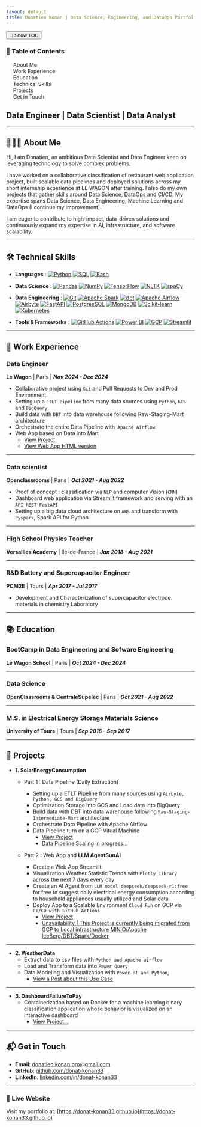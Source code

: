 ```yaml
---
layout: default
title: Donatien Konan | Data Science, Engineering, and DataOps Portfolio
---
```


<!-- Toggle Button -->
<button id="toc-toggle" class="toc-toggle-btn">📑 Show TOC</button>

<!-- TOC Container -->
<div class="toc-container hidden" id="toc">
    <div class="toc">
        <h3>📑 Table of Contents</h3>
        <ul>
            <li><a href="#about">About Me</a></li>
            <li><a href="#work-experience">Work Experience</a></li>
            <li><a href="#education">Education</a></li>
            <li><a href="#technical-skills">Technical Skills</a></li>
            <li><a href="#projects">Projects</a></li>
            <li><a href="#contact">Get in Touch</a></li>
        </ul>
    </div>
</div>

## **Data Engineer | Data Scientist | Data Analyst**
---

## <a id="about"></a> 👨🏻‍💻 **About Me**

<!--[Profile Picture](assets/img/profile.jpg)>  <!-- Replace with your profile image -->

Hi, I am Donatien, an ambitious Data Scientist and Data Engineer keen on leveraging technology to solve complex problems.

I have worked on a collaborative classification of restaurant web application project, built scalable data pipelines and deployed solutions across my short internship experience at LE WAGON after training. I also do my own projects that gather skills around Data Science, DataOps and CI/CD. My expertise spans Data Science, Data Engineering, Machine Learning and DataOps (I continue my improvement).

I am eager to contribute to high-impact, data-driven solutions and continuously expand my expertise in AI, infrastructure, and software scalability.

---


## <a id="technical-skills"></a> 🛠️  **Technical Skills**

- **Languages** :
[![Python](https://img.shields.io/badge/-Python-3776AB?style=flat&logo=python)](https://www.python.org/)
[![SQL](https://img.shields.io/badge/-SQL-003B57?style=flat&logo=postgresql)](https://www.postgresql.org/)
[![Bash](https://img.shields.io/badge/Bash-4EAA25?style=flat&logo=gnu-bash&logoColor=white)](https://www.gnu.org/software/bash/)


- **Data Science** :
[![Pandas](https://img.shields.io/badge/-Pandas-150458?style=flat&logo=pandas)](https://pandas.pydata.org/)
[![NumPy](https://img.shields.io/badge/NumPy-013243?style=flat&logo=numpy&logoColor=white)](https://numpy.org/)
[![TensorFlow](https://img.shields.io/badge/TensorFlow-FF6F00?style=flat&logo=tensorflow&logoColor=white)](https://www.tensorflow.org/)
[![NLTK](https://img.shields.io/badge/NLTK-026DA1?style=flat&logo=python&logoColor=white)](https://www.nltk.org/)
[![spaCy](https://img.shields.io/badge/spaCy-09A3D5?style=flat&logo=python&logoColor=white)](https://spacy.io/)

- **Data Engineering** :
[![Git](https://img.shields.io/badge/-Git-F05032?style=flat&logo=git)](https://git-scm.com/)
[![Apache Spark](https://img.shields.io/badge/-Apache%20Spark-E25A1C?style=flat&logo=apache-spark)](https://spark.apache.org/)
[![dbt](https://img.shields.io/badge/-dbt-FF4F00?style=flat&logo=dbt)](https://www.getdbt.com/)
[![Apache Airflow](https://img.shields.io/badge/-Apache%20Airflow-017E7D?style=flat&logo=apache-airflow)](https://airflow.apache.org/)
[![Airbyte](https://img.shields.io/badge/-Airbyte-00B4A1?style=flat&logo=airbyte)](https://airbyte.com/)
[![FastAPI](https://img.shields.io/badge/-FastAPI-009688?style=flat&logo=fastapi&logoColor=white)](https://fastapi.tiangolo.com/)
[![PostgresSQL](https://img.shields.io/badge/-PostgreSQL-4479A1?style=flat&logo)](https://www.postgresql.org/)
[![MongoDB](https://img.shields.io/badge/-MongoDB-47A248?style=flat&logo=mongodb)](https://www.mongodb.com/)
[![Scikit-learn](https://img.shields.io/badge/-Scikit_learn-F7931E?style=flat&logo=scikit-learn)](https://scikit-learn.org/stable/)
[![Kubernetes](https://img.shields.io/badge/-Kubernetes-326CE5?style=flat&logo=kubernetes&logoColor=white)](https://kubernetes.io/)


- **Tools & Frameworks** :
[![GitHub Actions](https://img.shields.io/badge/GitHub%20Actions-2088FF?style=flat&logo=github-actions&logoColor=white)](https://github.com/features/actions)
[![Power BI](https://img.shields.io/badge/Power%20BI-F2C811?style=flat&logo=power-bi&logoColor=black)](https://powerbi.microsoft.com/)
[![GCP](https://img.shields.io/badge/Google%20Cloud-4285F4?style=flat&logo=google-cloud&logoColor=white)](https://cloud.google.com/)
[![Streamlit](https://img.shields.io/badge/-Streamlit-FF4B4B?style=flat&logo=streamlit&logoColor=white)](https://streamlit.io/)

---

## <a id="work-experience"></a>💼 **Work Experience**
### **Data Engineer**
**Le Wagon** | Paris | **_Nov 2024 - Dec 2024_**
<!--[Le Wagon Picture](assets/img/lewagon.jpeg)> <!-- Replace with your lewagon image -->
- Collaborative project using `Git` and Pull Requests to Dev and Prod Environment
- Setting up a `ETLT Pipeline` from many data sources using `Python`, `GCS` and `BigQuery`
- Build data with `DBT` into data warehouse following Raw-Staging-Mart architecture
- Orchestrate the entire Data Pipeline with` Apache Airflow`
- Web App based on Data into Mart
    - [View Project](https://github.com/SurEtBon)
    - [View Web App HTML version](https://suretbon.fr/)

---

### **Data scientist**
**Openclassrooms** | Paris | **_Oct 2021 - Aug 2022_**
<!--[Openclassroom Logo](assets/img/openclassrooms.png)>  <!-- Replace with your openclassroom image -->
- Proof of concept : classification via `NLP` and computer Vision (`CNN`)
- Dashboard web application via Streamlit framework and serving with an `API REST FastAPI`
- Setting up a big data cloud architecture on `AWS` and transform with `Pyspark`, Spark API for Python

---

### **High School Physics Teacher**
**Versailles Academy** | Ile-de-France | **_Jan 2018 - Aug 2021_**
<!--[academie_de_versailles Logo](assets/img/academie_de_versailles.png)> <!-- Replace with your academie_de_versailles image -->

---

### **R&D Battery and Supercapacitor Engineer**
**PCM2E** | Tours | **_Apr 2017 - Jul 2017_**
<!--[PCM2E Logo](assets/img/PCM2E.png)-->
- Development and Characterization of supercapacitor electrode materials in chemistry Laboratory

---

## <a id="education"></a>📚 **Education**
### **BootCamp in Data Engineering and Sofware Engineering**
**Le Wagon School** | Paris | **_Oct 2024 - Dec 2024_**
<!--[Le Wagon Logo](assets/img/univ-tours.svg)-->

---

### **Data Science**
**OpenClassrooms & CentraleSupelec** | Paris | **_Oct 2021 - Aug 2022_**
<!--[Openclassrooms & CentraleSupelec Logo](assets/img/centralesupelec.svg)-->

---

### **M.S. in Electrical Energy Storage Materials Science**
**University of Tours** | Tours | **_Sep 2016 - Sep 2017_**
<!--[University of Tours Logo](assets/img/univ-tours.svg)-->

---

## <a id="projects"></a>🚀 **Projects**

- **1. SolarEnergyConsumption**
    - Part 1 : Data Pipeline (Daily Extraction)
      - Setting up a ETLT Pipeline from many sources using `Airbyte, Python, GCS and BigQuery`
      - Optimization Storage into GCS and Load data into BigQuery
      - Build data with DBT into data warehouse following `Raw-Staging-Intermediate-Mart` architecture
      - Orchestrate Data Pipeline with Apache Airflow
      - Data Pipeline turn on a GCP Vitual Machine
        - [View Project](https://github.com/donat-konan33/airbyte_deployment)
        - [Data Pipeline Scaling in progress...](https://github.com/donat-konan33/MetropolitanFranceWeather)

    - Part 2 : Web App and **LLM AgentSunAI**
      - Create a Web App Streamlit
      - Visualization Weather Statistic Trends with `Plotly Library` across the next 7 days every day
      - Create an AI Agent from `LLM model deepseek/deepseek-r1:free` for free to suggest daily electrical energy consumption according to household appliances usually utilized and Solar data
      - Deploy App to a Scalable Environment ``Cloud Run`` on GCP via ``CI/CD with GitHub Actions``
        - [View Project](https://github.com/donat-konan33/weatherteam_streamlit_dashboard)
        - [Unavailability | This Project is currently being migrated from GCP to Local infrastructure MINIO/Apache IceBerg/DBT/Spark/Docker](https://weather-photovoltaic-app-775528963714.europe-west1.run.app/)

---

- **2. WeatherData**
  - Extract data to csv files with `Python and Apache airflow`
  - Load and Transform data into ``Power Query``
  - Data Modeling and Visualization with `Power BI and Python`,
    - [View a Post about this Use Case](https://onokana8.github.io/SolarPanelsNasa/2024/05/30/Analyzing-extracted-Data-handling-with-Power-BI-and-Python.html)

---

- **3. DashboardFailureToPay**
  - Containerization based on Docker for a machine learning binary classification application whose behavior is visualized on an interactive dashboard
    - [View Project...](https://github.com/ONOKANA8/DashboardFailureToPay/tree/docker-app-branch)

---

## <a id="contact"></a>📬 **Get in Touch**

- **Email**: [donatien.konan.pro@gmail.com](mailto:donatien.konan.pro@gmail.com)
- **GitHub**: [github.com/donat-konan33](https://github.com/donat-konan33)
- **LinkedIn**: [linkedin.com/in/donat-konan33](https://linkedin.com/in/donat-konan33)

---

### 🔗 **Live Website**

Visit my portfolio at: [https://donat-konan33.github.io](https://donat-konan33.github.io)
